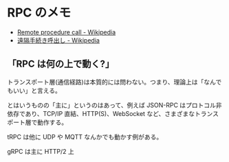 # RPC のメモ

- [Remote procedure call - Wikipedia](https://en.wikipedia.org/wiki/Remote_procedure_call)
- [遠隔手続き呼出し - Wikipedia](https://ja.wikipedia.org/wiki/%E9%81%A0%E9%9A%94%E6%89%8B%E7%B6%9A%E3%81%8D%E5%91%BC%E5%87%BA%E3%81%97)

## 「RPC は何の上で動く?」

トランスポート層(通信経路)は本質的には問わない。つまり、理論上は「なんでもいい」と言える。

とはいうものの「主に」というのはあって、例えば
JSON-RPC はプロトコル非依存であり、TCP/IP 直結、HTTP(S)、WebSocket など、さまざまなトランスポート層で動作する。

tRPC は他に UDP や MQTT なんかでも動かす例がある。

gRPC は主に HTTP/2 上
